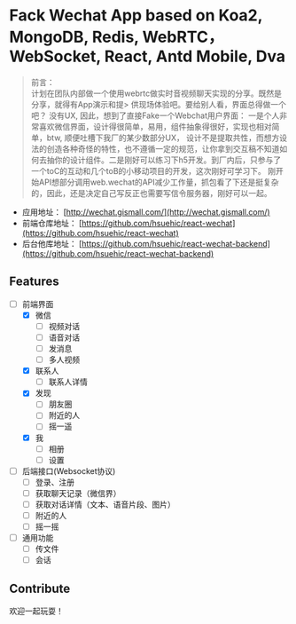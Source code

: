 # Fack Wechat App based on Koa2, MongoDB, Redis, WebRTC，WebSocket, React, Antd Mobile, Dva

> 前言：<br />
> 计划在团队内部做一个使用webrtc做实时音视频聊天实现的分享。既然是分享，就得有App演示和提> 供现场体验吧。要给别人看，界面总得做一个吧？ 没有UX, 因此，想到了直接Fake一个Webchat用户界面： 一是个人非常喜欢微信界面，设计得很简单，易用，组件抽象得很好，实现也相对简单，btw, 顺便吐槽下我厂的某少数部分UX， 设计不是提取共性，而想方设法的创造各种奇怪的特性，也不遵循一定的规范，让你拿到交互稿不知道如何去抽你的设计组件。二是刚好可以练习下h5开发。到厂内后，只参与了一个toC的互动和几个toB的小移动项目的开发，这次刚好可学习下。
刚开始API想部分调用web.wechat的API减少工作量，抓包看了下还是挺复杂的，因此，还是决定自己写反正也需要写信令服务器，刚好可以一起。

* 应用地址： [http://wechat.gismall.com/](http://wechat.gismall.com/)
* 前端仓库地址： [https://github.com/hsuehic/react-wechat](https://github.com/hsuehic/react-wechat)
* 后台他库地址： [https://github.com/hsuehic/react-wechat-backend](https://github.com/hsuehic/react-wechat-backend)

## Features

- [ ] 前端界面
  - [x] 微信
    - [ ] 视频对话
    - [ ] 语音对话
    - [ ] 发消息
    - [ ] 多人视频
  - [x] 联系人
    - [ ] 联系人详情
  - [x] 发现
    - [ ] 朋友圈
    - [ ] 附近的人
    - [ ] 摇一遥
  - [x] 我
    - [ ] 相册
    - [ ] 设置
- [ ] 后端接口(Websocket协议)
  - [ ] 登录、注册
  - [ ] 获取聊天记录（微信界）
  - [ ] 获取对话详情（文本、语音片段、图片）
  - [ ] 附近的人
  - [ ] 摇一摇
- [ ] 通用功能
  - [ ] 传文件
  - [ ] 会话

## Contribute
欢迎一起玩耍！


